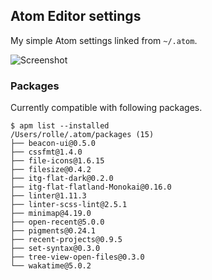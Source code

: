 ## Atom Editor settings

My simple Atom settings linked from `~/.atom`.

![Screenshot](https://dl.dropboxusercontent.com/u/18447700/Screenshot%202016-01-20%2009.48.34.png "Look how sexy I am.")

### Packages

Currently compatible with following packages.

````
$ apm list --installed
/Users/rolle/.atom/packages (15)
├── beacon-ui@0.5.0
├── cssfmt@1.4.0
├── file-icons@1.6.15
├── filesize@0.4.2
├── itg-flat-dark@0.2.0
├── itg-flat-flatland-Monokai@0.16.0
├── linter@1.11.3
├── linter-scss-lint@2.5.1
├── minimap@4.19.0
├── open-recent@5.0.0
├── pigments@0.24.1
├── recent-projects@0.9.5
├── set-syntax@0.3.0
├── tree-view-open-files@0.3.0
└── wakatime@5.0.2
````
